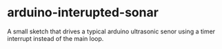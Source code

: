 # arduino-interupted-sonar
A small sketch that drives a typical arduino ultrasonic senor using a timer interrupt instead of the main loop. 
